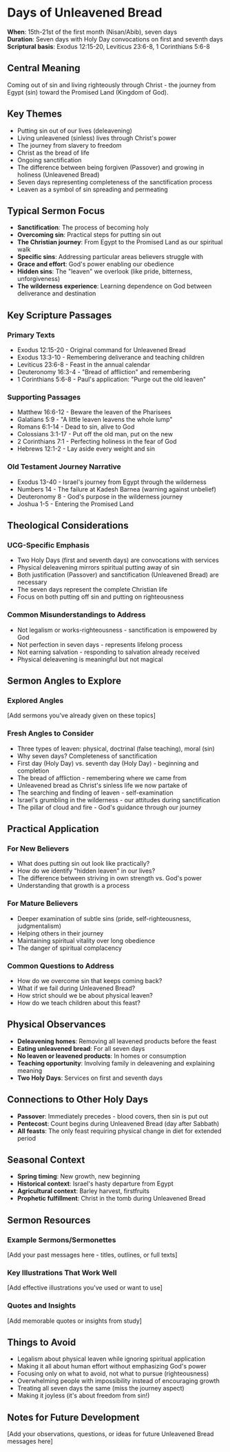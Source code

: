 # Days of Unleavened Bread

**When**: 15th-21st of the first month (Nisan/Abib), seven days  
**Duration**: Seven days with Holy Day convocations on first and seventh days  
**Scriptural basis**: Exodus 12:15-20, Leviticus 23:6-8, 1 Corinthians 5:6-8

## Central Meaning

Coming out of sin and living righteously through Christ - the journey from Egypt (sin) toward the Promised Land (Kingdom of God).

## Key Themes

- Putting sin out of our lives (deleavening)
- Living unleavened (sinless) lives through Christ's power
- The journey from slavery to freedom
- Christ as the bread of life
- Ongoing sanctification
- The difference between being forgiven (Passover) and growing in holiness (Unleavened Bread)
- Seven days representing completeness of the sanctification process
- Leaven as a symbol of sin spreading and permeating

## Typical Sermon Focus

- **Sanctification**: The process of becoming holy
- **Overcoming sin**: Practical steps for putting sin out
- **The Christian journey**: From Egypt to the Promised Land as our spiritual walk
- **Specific sins**: Addressing particular areas believers struggle with
- **Grace and effort**: God's power enabling our obedience
- **Hidden sins**: The "leaven" we overlook (like pride, bitterness, unforgiveness)
- **The wilderness experience**: Learning dependence on God between deliverance and destination

## Key Scripture Passages

### Primary Texts
- Exodus 12:15-20 - Original command for Unleavened Bread
- Exodus 13:3-10 - Remembering deliverance and teaching children
- Leviticus 23:6-8 - Feast in the annual calendar
- Deuteronomy 16:3-4 - "Bread of affliction" and remembering
- 1 Corinthians 5:6-8 - Paul's application: "Purge out the old leaven"

### Supporting Passages
- Matthew 16:6-12 - Beware the leaven of the Pharisees
- Galatians 5:9 - "A little leaven leavens the whole lump"
- Romans 6:1-14 - Dead to sin, alive to God
- Colossians 3:1-17 - Put off the old man, put on the new
- 2 Corinthians 7:1 - Perfecting holiness in the fear of God
- Hebrews 12:1-2 - Lay aside every weight and sin

### Old Testament Journey Narrative
- Exodus 13-40 - Israel's journey from Egypt through the wilderness
- Numbers 14 - The failure at Kadesh Barnea (warning against unbelief)
- Deuteronomy 8 - God's purpose in the wilderness journey
- Joshua 1-5 - Entering the Promised Land

## Theological Considerations

### UCG-Specific Emphasis
- Two Holy Days (first and seventh days) are convocations with services
- Physical deleavening mirrors spiritual putting away of sin
- Both justification (Passover) and sanctification (Unleavened Bread) are necessary
- The seven days represent the complete Christian life
- Focus on both putting off sin and putting on righteousness

### Common Misunderstandings to Address
- Not legalism or works-righteousness - sanctification is empowered by God
- Not perfection in seven days - represents lifelong process
- Not earning salvation - responding to salvation already received
- Physical deleavening is meaningful but not magical

## Sermon Angles to Explore

### Explored Angles
[Add sermons you've already given on these topics]

### Fresh Angles to Consider
- Three types of leaven: physical, doctrinal (false teaching), moral (sin)
- Why seven days? Completeness of sanctification
- First day (Holy Day) vs. seventh day (Holy Day) - beginning and completion
- The bread of affliction - remembering where we came from
- Unleavened bread as Christ's sinless life we now partake of
- The searching and finding of leaven - self-examination
- Israel's grumbling in the wilderness - our attitudes during sanctification
- The pillar of cloud and fire - God's guidance through our journey

## Practical Application

### For New Believers
- What does putting sin out look like practically?
- How do we identify "hidden leaven" in our lives?
- The difference between striving in own strength vs. God's power
- Understanding that growth is a process

### For Mature Believers
- Deeper examination of subtle sins (pride, self-righteousness, judgmentalism)
- Helping others in their journey
- Maintaining spiritual vitality over long obedience
- The danger of spiritual complacency

### Common Questions to Address
- How do we overcome sin that keeps coming back?
- What if we fail during Unleavened Bread?
- How strict should we be about physical leaven?
- How do we teach children about this feast?

## Physical Observances

- **Deleavening homes**: Removing all leavened products before the feast
- **Eating unleavened bread**: For all seven days
- **No leaven or leavened products**: In homes or consumption
- **Teaching opportunity**: Involving family in deleavening and explaining meaning
- **Two Holy Days**: Services on first and seventh days

## Connections to Other Holy Days

- **Passover**: Immediately precedes - blood covers, then sin is put out
- **Pentecost**: Count begins during Unleavened Bread (day after Sabbath)
- **All feasts**: The only feast requiring physical change in diet for extended period

## Seasonal Context

- **Spring timing**: New growth, new beginning
- **Historical context**: Israel's hasty departure from Egypt
- **Agricultural context**: Barley harvest, firstfruits
- **Prophetic fulfillment**: Christ in the tomb during Unleavened Bread

## Sermon Resources

### Example Sermons/Sermonettes
[Add your past messages here - titles, outlines, or full texts]

### Key Illustrations That Work Well
[Add effective illustrations you've used or want to use]

### Quotes and Insights
[Add memorable quotes or insights from study]

## Things to Avoid

- Legalism about physical leaven while ignoring spiritual application
- Making it all about human effort without emphasizing God's power
- Focusing only on what to avoid, not what to pursue (righteousness)
- Overwhelming people with impossibility instead of encouraging growth
- Treating all seven days the same (miss the journey aspect)
- Making it joyless (it's about freedom from sin!)

## Notes for Future Development

[Add your observations, questions, or ideas for future Unleavened Bread messages here]
